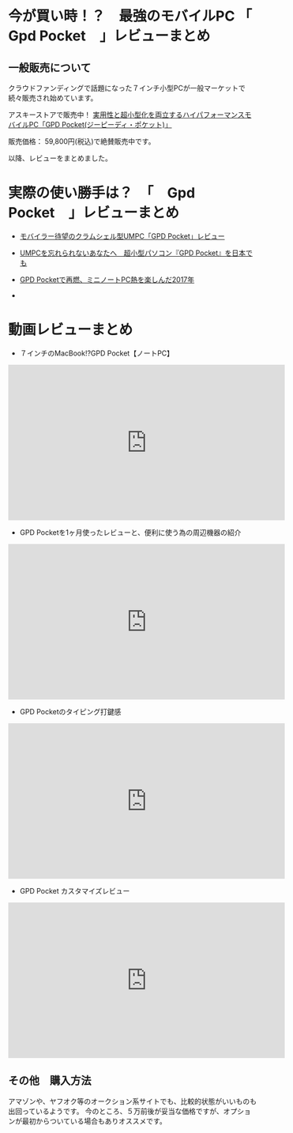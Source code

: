 # 今が買い時！？　最強のモバイルPC 「　Gpd Pocket　」レビューまとめ

## 一般販売について

クラウドファンディングで話題になった７インチ小型PCが一般マーケットで続々販売され始めています。

アスキーストアで販売中！
[実用性と超小型化を両立するハイパフォーマンスモバイルPC「GPD Pocket(ジーピーディ・ポケット)」](http://ascii-store.jp/p/4562412600453/?aid=jpcampaign)

販売価格： 59,800円(税込)で絶賛販売中です。

以降、レビューをまとめました。

<!--more-->



# 実際の使い勝手は？　「　Gpd Pocket　」レビューまとめ

- [モバイラー待望のクラムシェル型UMPC「GPD Pocket」レビュー](https://pc.watch.impress.co.jp/docs/column/hothot/1079088.html)

- [UMPCを忘れられないあなたへ　超小型パソコン『GPD Pocket』を日本でも](https://www.makuake.com/project/gpd-pocket/)

- [GPD Pocketで再燃、ミニノートPC熱を楽しんだ2017年](http://itpro.nikkeibp.co.jp/atcl/column/17/120300553/122200004/)

- 

# 動画レビューまとめ

- ７インチのMacBook!?GPD Pocket【ノートPC】

<iframe width="560" height="315" src="https://www.youtube.com/embed/HdjjD04qE_s" frameborder="0" gesture="media" allow="encrypted-media" allowfullscreen></iframe>

- GPD Pocketを1ヶ月使ったレビューと、便利に使う為の周辺機器の紹介

<iframe width="560" height="315" src="https://www.youtube.com/embed/Ez2izzHAhhU" frameborder="0" gesture="media" allow="encrypted-media" allowfullscreen></iframe>

- GPD Pocketのタイピング打鍵感

<iframe width="560" height="315" src="https://www.youtube.com/embed/hK-nxeWZCiE" frameborder="0" gesture="media" allow="encrypted-media" allowfullscreen></iframe>

- GPD Pocket カスタマイズレビュー 

<iframe width="560" height="315" src="https://www.youtube.com/embed/PRIFO8ju6L4" frameborder="0" gesture="media" allow="encrypted-media" allowfullscreen></iframe>

## その他　購入方法

アマゾンや、ヤフオク等のオークション系サイトでも、比較的状態がいいものも出回っているようです。
今のところ、５万前後が妥当な価格ですが、オプションが最初からついている場合もありオススメです。
